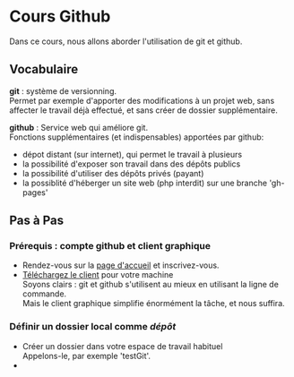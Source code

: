 # Cours Github

Dans ce cours, nous allons aborder l'utilisation de git et github.

## Vocabulaire

__git__ : système de versionning.  
Permet par exemple d'apporter des modifications à un projet web, sans affecter le travail déjà effectué, et sans créer de dossier supplémentaire.

__github__ : Service web qui améliore git.  
Fonctions supplémentaires (et indispensables) apportées par github:
- dépot distant (sur internet), qui permet le travail à plusieurs
- la possibilité d'exposer son travail dans des dépôts publics
- la possibilité d'utiliser des dépôts privés (payant)
- la possiblité d'héberger un site web (php interdit) sur une branche 'gh-pages'


## Pas à Pas

### Prérequis : compte github et client graphique

- Rendez-vous sur la [page d'accueil](https://github.com) et inscrivez-vous.
- [Téléchargez le client](https://desktop.github.com) pour votre machine  
Soyons clairs : git et github s'utilisent au mieux en utilisant la ligne de commande.  
Mais le client graphique simplifie énormément la tâche, et nous suffira.

### Définir un dossier local comme _dépôt_

- Créer un dossier dans votre espace de travail habituel  
Appelons-le, par exemple 'testGit'.
- 
